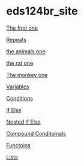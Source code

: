 # eds124br_site

[The first one](mod3)   &nbsp;&nbsp;

[Repeats](mod5-1)   &nbsp;&nbsp;

[the animals one](mod5-2)   &nbsp;&nbsp;

[the rat one](nested-repeats) &nbsp;&nbsp;

[The monkey one](events) &nbsp;&nbsp;

[Variables](variables) &nbsp;&nbsp;

[Conditions](conditions) &nbsp;&nbsp;

[If Else](ifelse)

[Nested If Else](nestedifelse)

[Compound Conditoinals](compoundconditionals)

[Functoins](functions)

[Lists](lists)